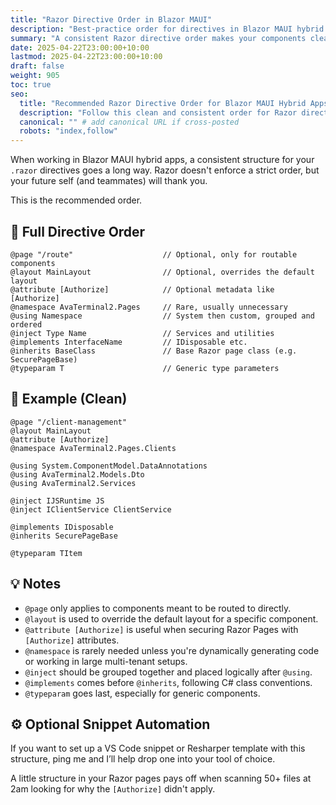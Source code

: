 ```yaml
---
title: "Razor Directive Order in Blazor MAUI"
description: "Best-practice order for directives in Blazor MAUI hybrid components for clarity and maintainability."
summary: "A consistent Razor directive order makes your components cleaner, reduces bugs, and improves readability—especially in hybrid projects like Blazor MAUI."
date: 2025-04-22T23:00:00+10:00
lastmod: 2025-04-22T23:00:00+10:00
draft: false
weight: 905
toc: true
seo:
  title: "Recommended Razor Directive Order for Blazor MAUI Hybrid Apps"
  description: "Follow this clean and consistent order for Razor directives in Blazor MAUI hybrid apps. Improve readability and reduce surprises."
  canonical: "" # add canonical URL if cross-posted
  robots: "index,follow"
---
```


When working in Blazor MAUI hybrid apps, a consistent structure for your `.razor` directives goes a long way. Razor doesn't enforce a strict order, but your future self (and teammates) will thank you.

This is the recommended order.

## 📐 Full Directive Order

```razor
@page "/route"                    // Optional, only for routable components
@layout MainLayout                // Optional, overrides the default layout
@attribute [Authorize]            // Optional metadata like [Authorize]
@namespace AvaTerminal2.Pages     // Rare, usually unnecessary
@using Namespace                  // System then custom, grouped and ordered
@inject Type Name                 // Services and utilities
@implements InterfaceName         // IDisposable etc.
@inherits BaseClass               // Base Razor page class (e.g. SecurePageBase)
@typeparam T                      // Generic type parameters
```

## 🧪 Example (Clean)

```razor
@page "/client-management"
@layout MainLayout
@attribute [Authorize]
@namespace AvaTerminal2.Pages.Clients

@using System.ComponentModel.DataAnnotations
@using AvaTerminal2.Models.Dto
@using AvaTerminal2.Services

@inject IJSRuntime JS
@inject IClientService ClientService

@implements IDisposable
@inherits SecurePageBase

@typeparam TItem
```

## 💡 Notes

- `@page` only applies to components meant to be routed to directly.
- `@layout` is used to override the default layout for a specific component.
- `@attribute [Authorize]` is useful when securing Razor Pages with `[Authorize]` attributes.
- `@namespace` is rarely needed unless you're dynamically generating code or working in large multi-tenant setups.
- `@inject` should be grouped together and placed logically after `@using`.
- `@implements` comes before `@inherits`, following C# class conventions.
- `@typeparam` goes last, especially for generic components.

## ⚙️ Optional Snippet Automation

If you want to set up a VS Code snippet or Resharper template with this structure, ping me and I’ll help drop one into your tool of choice.

A little structure in your Razor pages pays off when scanning 50+ files at 2am looking for why the `[Authorize]` didn't apply.
